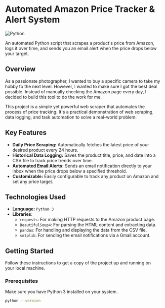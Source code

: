 # Automated Amazon Price Tracker & Alert System

![Python](https://img.shields.io/badge/python-3670A0?style=for-the-badge&logo=python&logoColor=ffdd54)

An automated Python script that scrapes a product's price from Amazon, logs it over time, and sends you an email alert when the price drops below your target.

## Overview

As a passionate photographer, I wanted to buy a specific camera to take my hobby to the next level. However, I wanted to make sure I got the best deal possible. Instead of manually checking the Amazon page every day, I decided to build this tool to do the work for me.

This project is a simple yet powerful web scraper that automates the process of price tracking. It's a practical demonstration of web scraping, data logging, and task automation to solve a real-world problem.

## Key Features

- **Daily Price Scraping:** Automatically fetches the latest price of your desired product every 24 hours.
- **Historical Data Logging:** Saves the product title, price, and date into a CSV file to track price trends over time.
- **Automated Email Alerts:** Sends an email notification directly to your inbox when the price drops below a specified threshold.
- **Customizable:** Easily configurable to track any product on Amazon and set any price target.

## Technologies Used

- **Language:** `Python 3`
- **Libraries:**
    - `requests`: For making HTTP requests to the Amazon product page.
    - `BeautifulSoup4`: For parsing the HTML content and extracting data.
    - `pandas`: For handling and displaying the data from the CSV file.
    - `smtplib`: For sending the email notifications via a Gmail account.

## Getting Started

Follow these instructions to get a copy of the project up and running on your local machine.

### Prerequisites

Make sure you have Python 3 installed on your system.
```bash
python --version
